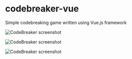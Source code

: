 # codebreaker-vue
Simple codebreaking game written using Vue.js framework

![CodeBreaker screenshot](https://image.ibb.co/k3KPOU/code_Breaker.png)

![CodeBreaker screenshot](https://image.ibb.co/iEXdiU/code_Breaker1.png)

![CodeBreaker screenshot](https://image.ibb.co/k46hA9/code_Breaker3.png)
